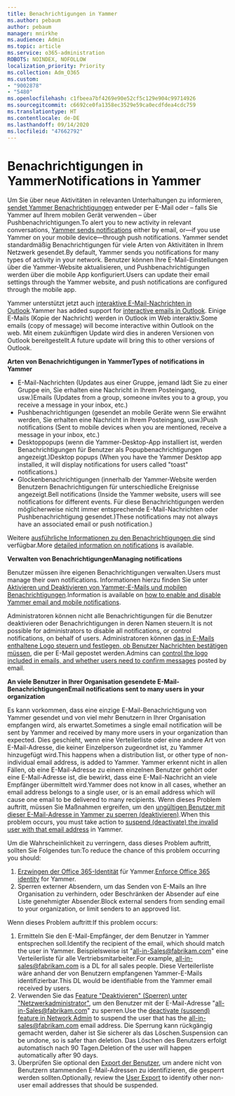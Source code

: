 ```yaml
---
title: Benachrichtigungen in Yammer
ms.author: pebaum
author: pebaum
manager: mnirkhe
ms.audience: Admin
ms.topic: article
ms.service: o365-administration
ROBOTS: NOINDEX, NOFOLLOW
localization_priority: Priority
ms.collection: Adm_O365
ms.custom:
- "9002878"
- "5480"
ms.openlocfilehash: c1fbeea7bf4269e90e52cf5c129e904c99714926
ms.sourcegitcommit: c6692ce0fa1358ec3529e59ca0ecdfdea4cdc759
ms.translationtype: HT
ms.contentlocale: de-DE
ms.lasthandoff: 09/14/2020
ms.locfileid: "47662792"
---
```

# <a name="notifications-in-yammer"></a><span data-ttu-id="ff795-102">Benachrichtigungen in Yammer</span><span class="sxs-lookup"><span data-stu-id="ff795-102">Notifications in Yammer</span></span>

<span data-ttu-id="ff795-103">Um Sie über neue Aktivitäten in relevanten Unterhaltungen zu informieren, [ sendet Yammer Benachrichtigungen](https://support.microsoft.com/en-gb/office/enable-or-disable-yammer-email-and-phone-notifications-93e530e0-189f-4768-8f28-7683d48cc996) entweder per E-Mail oder – falls Sie Yammer auf Ihrem mobilen Gerät verwenden – über Pushbenachrichtigungen.</span><span class="sxs-lookup"><span data-stu-id="ff795-103">To alert you to new activity in relevant conversations, [Yammer sends notifications](https://support.microsoft.com/en-gb/office/enable-or-disable-yammer-email-and-phone-notifications-93e530e0-189f-4768-8f28-7683d48cc996) either by email, or—if you use Yammer on your mobile device—through push notifications.</span></span> <span data-ttu-id="ff795-104">Yammer sendet standardmäßig Benachrichtigungen für viele Arten von Aktivitäten in Ihrem Netzwerk gesendet.</span><span class="sxs-lookup"><span data-stu-id="ff795-104">By default, Yammer sends you notifications for many types of activity in your network.</span></span> <span data-ttu-id="ff795-105">Benutzer können Ihre E-Mail-Einstellungen über die Yammer-Website aktualisieren, und Pushbenachrichtigungen werden über die mobile App konfiguriert.</span><span class="sxs-lookup"><span data-stu-id="ff795-105">Users can update their email settings through the Yammer website, and push notifications are configured through the mobile app.</span></span> 

<span data-ttu-id="ff795-106">Yammer unterstützt jetzt auch [interaktive E-Mail-Nachrichten in Outlook](https://techcommunity.microsoft.com/t5/outlook-blog/interactive-yammer-emails-in-outlook-on-the-web-are-here/ba-p/1209420).</span><span class="sxs-lookup"><span data-stu-id="ff795-106">Yammer has added support for [interactive emails in Outlook](https://techcommunity.microsoft.com/t5/outlook-blog/interactive-yammer-emails-in-outlook-on-the-web-are-here/ba-p/1209420).</span></span> <span data-ttu-id="ff795-107">Einige E-Mails (Kopie der Nachricht) werden in Outlook im Web interaktiv.</span><span class="sxs-lookup"><span data-stu-id="ff795-107">Some emails (copy of message) will become interactive within Outlook on the web.</span></span> <span data-ttu-id="ff795-108">Mit einem zukünftigen Update wird dies in anderen Versionen von Outlook bereitgestellt.</span><span class="sxs-lookup"><span data-stu-id="ff795-108">A future update will bring this to other versions of Outlook.</span></span>

<span data-ttu-id="ff795-109">**Arten von Benachrichtigungen in Yammer**</span><span class="sxs-lookup"><span data-stu-id="ff795-109">**Types of notifications in Yammer**</span></span>

- <span data-ttu-id="ff795-110">E-Mail-Nachrichten (Updates aus einer Gruppe, jemand lädt Sie zu einer Gruppe ein, Sie erhalten eine Nachricht in Ihrem Posteingang, usw.)</span><span class="sxs-lookup"><span data-stu-id="ff795-110">Emails (Updates from a group, someone invites you to a group, you receive a message in your inbox, etc.)</span></span>
- <span data-ttu-id="ff795-111">Pushbenachrichtigungen (gesendet an mobile Geräte wenn Sie erwähnt werden, Sie erhalten eine Nachricht in Ihrem Posteingang, usw.)</span><span class="sxs-lookup"><span data-stu-id="ff795-111">Push notifications (Sent to mobile devices when you are mentioned, receive a message in your inbox, etc.)</span></span>
- <span data-ttu-id="ff795-112">Desktoppopups (wenn die Yammer-Desktop-App installiert ist, werden Benachrichtigungen für Benutzer als Popupbenachrichtigungen angezeigt.)</span><span class="sxs-lookup"><span data-stu-id="ff795-112">Desktop popups (When you have the Yammer Desktop app installed, it will display notifications for users called "toast" notifications.)</span></span>
- <span data-ttu-id="ff795-113">Glockenbenachrichtigungen (innerhalb der Yammer-Website werden Benutzern Benachrichtigungen für unterschiedliche Ereignisse angezeigt.</span><span class="sxs-lookup"><span data-stu-id="ff795-113">Bell notifications (Inside the Yammer website, users will see notifications for different events.</span></span> <span data-ttu-id="ff795-114">Für diese Benachrichtigungen werden möglicherweise nicht immer entsprechende E-Mail-Nachrichten oder Pushbenachrichtigung gesendet.)</span><span class="sxs-lookup"><span data-stu-id="ff795-114">These notifications may not always have an associated email or push notification.)</span></span>

<span data-ttu-id="ff795-115">Weitere [ausführliche Informationen zu den Benachrichtigungen die](https://support.microsoft.com/en-gb/office/enable-or-disable-yammer-email-and-phone-notifications-93e530e0-189f-4768-8f28-7683d48cc996) sind verfügbar.</span><span class="sxs-lookup"><span data-stu-id="ff795-115">More [detailed information on notifications](https://support.microsoft.com/en-gb/office/enable-or-disable-yammer-email-and-phone-notifications-93e530e0-189f-4768-8f28-7683d48cc996) is available.</span></span>

<span data-ttu-id="ff795-116">**Verwalten von Benachrichtigungen**</span><span class="sxs-lookup"><span data-stu-id="ff795-116">**Managing notifications**</span></span>

<span data-ttu-id="ff795-117">Benutzer müssen ihre eigenen Benachrichtigungen verwalten.</span><span class="sxs-lookup"><span data-stu-id="ff795-117">Users must manage their own notifications.</span></span> <span data-ttu-id="ff795-118">Informationen hierzu finden Sie unter [Aktivieren und Deaktivieren von Yammer-E-Mails und mobilen Benachrichtigungen](https://support.microsoft.com/en-gb/office/enable-or-disable-yammer-email-and-phone-notifications-93e530e0-189f-4768-8f28-7683d48cc996).</span><span class="sxs-lookup"><span data-stu-id="ff795-118">Information is available on [how to enable and disable Yammer email and mobile notifications](https://support.microsoft.com/en-gb/office/enable-or-disable-yammer-email-and-phone-notifications-93e530e0-189f-4768-8f28-7683d48cc996).</span></span> 

<span data-ttu-id="ff795-119">Administratoren können nicht alle Benachrichtigungen für die Benutzer deaktivieren oder Benachrichtigungen in deren Namen steuern.</span><span class="sxs-lookup"><span data-stu-id="ff795-119">It is not possible for administrators to disable all notifications, or control notifications, on behalf of users.</span></span> <span data-ttu-id="ff795-120">Administratoren können [das in E-Mails enthaltene Logo steuern und festlegen, ob Benutzer Nachrichten bestätigen müssen](https://docs.microsoft.com/yammer/configure-your-yammer-network/configure-email-and-yammer), die per E-Mail gepostet werden.</span><span class="sxs-lookup"><span data-stu-id="ff795-120">Admins can [control the logo included in emails, and whether users need to confirm messages](https://docs.microsoft.com/yammer/configure-your-yammer-network/configure-email-and-yammer) posted by email.</span></span>

<span data-ttu-id="ff795-121">**An viele Benutzer in Ihrer Organisation gesendete E-Mail-Benachrichtigungen**</span><span class="sxs-lookup"><span data-stu-id="ff795-121">**Email notifications sent to many users in your organization**</span></span>

<span data-ttu-id="ff795-122">Es kann vorkommen, dass eine einzige E-Mail-Benachrichtigung von Yammer gesendet und von viel mehr Benutzern in Ihrer Organisation empfangen wird, als erwartet.</span><span class="sxs-lookup"><span data-stu-id="ff795-122">Sometimes a single email notification will be sent by Yammer and received by many more users in your organization than expected.</span></span> <span data-ttu-id="ff795-123">Dies geschieht, wenn eine Verteilerliste oder eine andere Art von E-Mail-Adresse, die keiner Einzelperson zugeordnet ist, zu Yammer hinzugefügt wird.</span><span class="sxs-lookup"><span data-stu-id="ff795-123">This happens when a distribution list, or other type of non-individual email address, is added to Yammer.</span></span> <span data-ttu-id="ff795-124">Yammer erkennt nicht in allen Fällen, ob eine E-Mail-Adresse zu einem einzelnen Benutzer gehört oder eine E-Mail-Adresse ist, die bewirkt, dass eine E-Mail-Nachricht an viele Empfänger übermittelt wird.</span><span class="sxs-lookup"><span data-stu-id="ff795-124">Yammer does not know in all cases, whether an email address belongs to a single user, or is an email address which will cause one email to be delivered to many recipients.</span></span> <span data-ttu-id="ff795-125">Wenn dieses Problem auftritt, müssen Sie Maßnahmen ergreifen, um den [ungültigen Benutzer mit dieser E-Mail-Adresse in Yammer zu sperren (deaktivieren)](https://docs.microsoft.com/yammer/manage-yammer-users/add-block-or-remove-users#remove-users).</span><span class="sxs-lookup"><span data-stu-id="ff795-125">When this problem occurs, you must take action to [suspend (deactivate) the invalid user with that email address](https://docs.microsoft.com/yammer/manage-yammer-users/add-block-or-remove-users#remove-users) in Yammer.</span></span> 

<span data-ttu-id="ff795-126">Um die Wahrscheinlichkeit zu verringern, dass dieses Problem auftritt, sollten Sie Folgendes tun:</span><span class="sxs-lookup"><span data-stu-id="ff795-126">To reduce the chance of this problem occurring you should:</span></span>

1. <span data-ttu-id="ff795-127">[Erzwingen der Office 365-Identität](https://docs.microsoft.com/yammer/configure-your-yammer-network/enforce-office-365-identity) für Yammer.</span><span class="sxs-lookup"><span data-stu-id="ff795-127">[Enforce Office 365 identity](https://docs.microsoft.com/yammer/configure-your-yammer-network/enforce-office-365-identity) for Yammer.</span></span>
2. <span data-ttu-id="ff795-128">Sperren externer Absendern, um das Senden von E-Mails an Ihre Organisation zu verhindern, oder Beschränken der Absender auf eine Liste genehmigter Absender.</span><span class="sxs-lookup"><span data-stu-id="ff795-128">Block external senders from sending email to your organization, or limit senders to an approved list.</span></span>

<span data-ttu-id="ff795-129">Wenn dieses Problem auftritt:</span><span class="sxs-lookup"><span data-stu-id="ff795-129">If this problem occurs:</span></span>

1. <span data-ttu-id="ff795-130">Ermitteln Sie den E-Mail-Empfänger, der dem Benutzer in Yammer entsprechen soll.</span><span class="sxs-lookup"><span data-stu-id="ff795-130">Identify the recipient of the email, which should match the user in Yammer.</span></span> <span data-ttu-id="ff795-131">Beispielsweise ist "all-in-Sales@fabrikam.com" eine Verteilerliste für alle Vertriebsmitarbeiter.</span><span class="sxs-lookup"><span data-stu-id="ff795-131">For example, all-in-sales@fabrikam.com is a DL for all sales people.</span></span> <span data-ttu-id="ff795-132">Diese Verteilerliste wäre anhand der von Benutzern empfangenen Yammer-E-Mails identifizierbar.</span><span class="sxs-lookup"><span data-stu-id="ff795-132">This DL would be identifiable from the Yammer email received by users.</span></span>
2. <span data-ttu-id="ff795-133">Verwenden Sie das [Feature "Deaktivieren" (Sperren) unter "Netzwerkadministrator"](https://docs.microsoft.com/yammer/manage-yammer-users/add-block-or-remove-users#remove-users), um den Benutzer mit der E-Mail-Adresse "all-in-Sales@fabrikam.com" zu sperren.</span><span class="sxs-lookup"><span data-stu-id="ff795-133">Use the [deactivate (suspend) feature in Network Admin](https://docs.microsoft.com/yammer/manage-yammer-users/add-block-or-remove-users#remove-users) to suspend the user that has the all-in-sales@fabrikam.com email address.</span></span> <span data-ttu-id="ff795-134">Die Sperrung kann rückgängig gemacht werden, daher ist Sie sicherer als das Löschen.</span><span class="sxs-lookup"><span data-stu-id="ff795-134">Suspension can be undone, so is safer than deletion.</span></span> <span data-ttu-id="ff795-135">Das Löschen des Benutzers erfolgt automatisch nach 90 Tagen.</span><span class="sxs-lookup"><span data-stu-id="ff795-135">Deletion of the user will happen automatically after 90 days.</span></span>
3. <span data-ttu-id="ff795-136">Überprüfen Sie optional den [Export der Benutzer](https://docs.microsoft.com/yammer/manage-security-and-compliance/export-yammer-enterprise-data#ExportUsers), um andere nicht von Benutzern stammenden E-Mail-Adressen zu identifizieren, die gesperrt werden sollten.</span><span class="sxs-lookup"><span data-stu-id="ff795-136">Optionally, review the [User Export](https://docs.microsoft.com/yammer/manage-security-and-compliance/export-yammer-enterprise-data#ExportUsers) to identify other non-user email addresses that should be suspended.</span></span>
